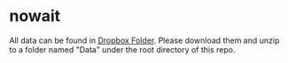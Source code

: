 # nowait
All data can be found in [Dropbox Folder](https://www.dropbox.com/scl/fo/rg0pe4f60cr847xx2eh9r/h?dl=0&rlkey=hdh0c3zyzya7c81pkvodafxhp). Please download them and unzip to a folder named "Data" under the root directory of this repo.
